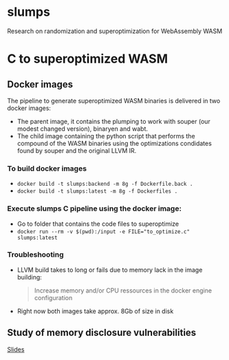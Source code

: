 # slumps
Research on randomization and superoptimization for WebAssembly WASM 

# C to superoptimized WASM

## Docker images

The pipeline to generate superoptimized WASM binaries is delivered in two docker images:
- The parent image, it contains the plumping to work with souper (our modest changed version), binaryen and wabt.
- The child image containing the python script that performs the compound of the WASM binaries using the optimizations condidates found by souper and the original LLVM IR.

### To build docker images
- ```docker build -t slumps:backend -m 8g -f Dockerfile.back .```
- ```docker build -t slumps:latest -m 8g -f Dockerfiles .```



### Execute slumps C pipeline using the docker image:

- Go to folder that contains the code files to superoptimize
- ```docker run --rm -v $(pwd):/input -e FILE="to_optimize.c" slumps:latest ```

### Troubleshooting
- LLVM build takes to long or fails due to memory lack in the image building:
    >  Increase memory and/or CPU ressources in the docker engine configuration

- Right now both images take approx. 8Gb of size in disk


## Study of memory disclosure vulnerabilities

[Slides](https://jacarte.github.io/wasm_presentation/)
